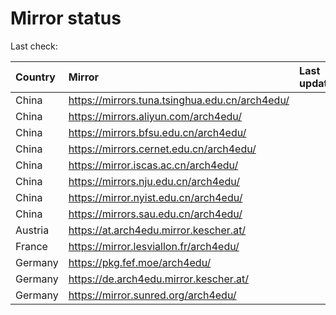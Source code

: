 <script src="./time.js"></script>
# Mirror status
Last check: <script type="text/javascript">localize(1727008749.3706353);</script>

|Country|Mirror|Last update|
|:------|:-----|:----------|
|China|https://mirrors.tuna.tsinghua.edu.cn/arch4edu/|<script type="text/javascript">localize(1726987116);</script>|
|China|https://mirrors.aliyun.com/arch4edu/|<script type="text/javascript">localize(1726987116);</script>|
|China|https://mirrors.bfsu.edu.cn/arch4edu/|<script type="text/javascript">localize(1726943922);</script>|
|China|https://mirrors.cernet.edu.cn/arch4edu/|<script type="text/javascript">localize(1726987116);</script>|
|China|https://mirror.iscas.ac.cn/arch4edu/|<script type="text/javascript">localize(1726987116);</script>|
|China|https://mirrors.nju.edu.cn/arch4edu/|<script type="text/javascript">localize(1726943922);</script>|
|China|https://mirror.nyist.edu.cn/arch4edu/|<script type="text/javascript">localize(1726943922);</script>|
|China|https://mirrors.sau.edu.cn/arch4edu/|<script type="text/javascript">localize(1726987116);</script>|
|Austria|https://at.arch4edu.mirror.kescher.at/|<script type="text/javascript">localize(1726987116);</script>|
|France|https://mirror.lesviallon.fr/arch4edu/|<script type="text/javascript">localize(1726987116);</script>|
|Germany|https://pkg.fef.moe/arch4edu/|<script type="text/javascript">localize(1726987116);</script>|
|Germany|https://de.arch4edu.mirror.kescher.at/|<script type="text/javascript">localize(1726987116);</script>|
|Germany|https://mirror.sunred.org/arch4edu/|<script type="text/javascript">localize(1726987116);</script>|

<script src="./tablefilter/tablefilter.js"></script>
<script src="./table.js"></script>